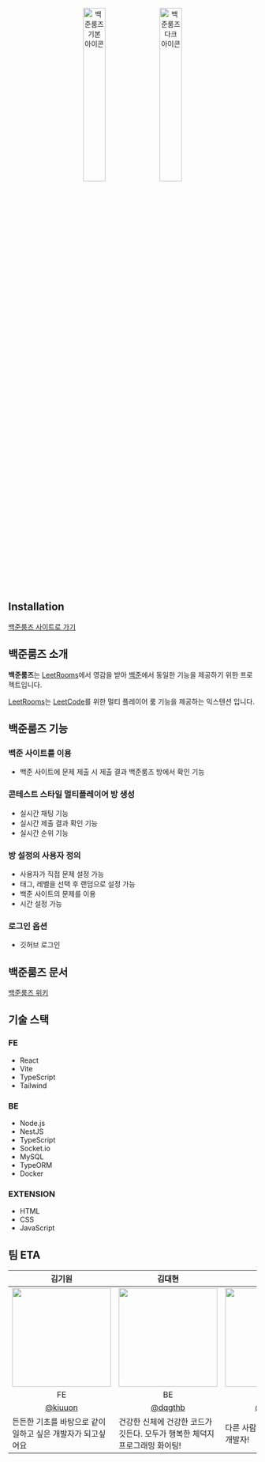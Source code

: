 <p align="center">
<img width=30% height=auto src="https://github.com/boostcampwm2023/web15-BaekjoonRooms/assets/74997112/d154ee99-e3e7-4e11-8252-b6220387e9eb" alt="백준룸즈 기본 아이콘"/>
<img width=30% height=auto src="https://github.com/boostcampwm2023/web15-BaekjoonRooms/assets/74997112/6d8c7a08-b87d-48af-855c-02f309a019c8" alt="백준룸즈 다크 아이콘"/>
</p>

## Installation

[백준룸즈 사이트로 가기](https://baekjoonrooms.com/intro)

## 백준룸즈 소개

**백준룸즈**는 [LeetRooms](https://leetrooms.com/)에서 영감을 받아 [백준](https://www.acmicpc.net/)에서 동일한 기능을 제공하기 위한 프로젝트입니다.

[LeetRooms](https://leetrooms.com/)는 [LeetCode](https://leetcode.com/)를 위한 멀티 플레이어 룸 기능을 제공하는 익스텐션 입니다.

## 백준룸즈 기능

### 백준 사이트를 이용

- 백준 사이트에 문제 제출 시 제출 결과 백준룸즈 방에서 확인 기능

### 콘테스트 스타일 멀티플레이어 방 생성

- 실시간 채팅 기능
- 실시간 제출 결과 확인 기능
- 실시간 순위 기능

### 방 설정의 사용자 정의

- 사용자가 직접 문제 설정 가능
- 태그, 레벨을 선택 후 랜덤으로 설정 가능
- 백준 사이트의 문제를 이용
- 시간 설정 가능

### 로그인 옵션

- 깃허브 로그인

## 백준룸즈 문서

[백준룸즈 위키](https://github.com/boostcampwm2023/web15-BaekjoonRooms/wiki)

## 기술 스택

### FE

- React
- Vite
- TypeScript
- Tailwind

### BE

- Node.js
- NestJS
- TypeScript
- Socket.io
- MySQL
- TypeORM
- Docker

### EXTENSION

- HTML
- CSS
- JavaScript

## 팀 ETA

<table align=center>
    <thead>
        <tr >
            <th style="text-align:center;" >김기원</th>
            <th style="text-align:center;" >김대현</th>
            <th style="text-align:center;" >노성주</th>
            <th style="text-align:center;" >이성우</th>
            <th style="text-align:center;" >정예찬</th>
        </tr>
    </thead>
    <tbody>
        <tr>
            <td><img width="200" src="https://avatars.githubusercontent.com/u/74997112?v=4" /> </td>
            <td><img width="200" src="https://avatars.githubusercontent.com/u/18080546?s=400&u=504dc96bb5e1946d10056ca91b21bafaf0dce2f3&v=4" /> </td>
            <td><img width="200" src="https://avatars.githubusercontent.com/u/71765155?v=4" /></td>
            <td><img width="200" src="https://avatars.githubusercontent.com/u/97015501?v=4" /></td>
            <td><img width="200" src="https://avatars.githubusercontent.com/u/63452858?v=4" /></td>
        </tr>
        <tr>
            <td style="text-align:center;">FE</td>
            <td style="text-align:center;">BE</td> 
            <td style="text-align:center;">BE</td> 
            <td style="text-align:center;">FE</td> 
            <td style="text-align:center;">FE</td>
        </tr>
        <tr>
            <td style="text-align:center;"><a href="https://github.com/kiuuon">@kiuuon</a></td>
            <td style="text-align:center;"><a href="https://github.com/dqgthb">@dqgthb</a></td>
            <td style="text-align:center;"><a href="https://github.com/sjn0910">@sjn0910</a></td>
            <td style="text-align:center;"><a href="https://github.com/Lukaid-dev">@Lukaid-dev</a></td>
            <td style="text-align:center;"><a href="https://github.com/glowisn">@glowisn</a></td>
        </tr>
        <tr>
            <td width="200">든든한 기초를 바탕으로 같이 일하고 싶은 개발자가 되고싶어요</td>
            <td width="200">건강한 신체에 건강한 코드가 깃든다. 모두가 행복한 체덕지 프로그래밍 화이팅!</td>
            <td width="200">다른 사람과 함께 자라고 싶은 개발자!</td>
            <td width="200">같이 일하고 싶은,<br>일을 잘하는 개발자<br>개발도 잘함</td>
            <td width="200">협업 마스터가 되고 싶은 FE 뉴비</td>
        </tr>
    </tbody>
</table>
